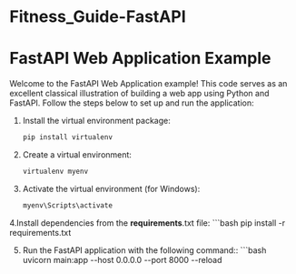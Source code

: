 # Fitness_Guide-FastAPI

# FastAPI Web Application Example

Welcome to the FastAPI Web Application example! This code serves as an excellent classical illustration of building a web app using Python and FastAPI. Follow the steps below to set up and run the application:

1. Install the virtual environment package:
   ```bash
   pip install virtualenv

2. Create a virtual environment:
   ```bash
   virtualenv myenv
   
3. Activate the virtual environment (for Windows):
      ```bash
   myenv\Scripts\activate

4.Install dependencies from the **requirements**.txt file:
      ```bash
   pip install -r requirements.txt

5. Run the FastAPI application with the following command::
         ```bash
   uvicorn main:app --host 0.0.0.0 --port 8000 --reload

